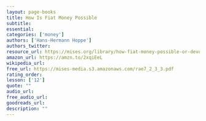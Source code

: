 ```yaml
---
layout: page-books
title: How Is Fiat Money Possible
subtitle: 
essential: 
categories: ['money']
authors: ['Hans-Hermann Hoppe']
authors_twitter: 
resource_url: https://mises.org/library/how-fiat-money-possible-or-devolution-money-and-credit
amazon_url: https://amzn.to/2xqiEeL
wikipedia_url: 
free_url: https://mises-media.s3.amazonaws.com/rae7_2_3_3.pdf
rating_order: 
lesson: ['12']
quote: ""
audio_url: 
free_audio_url: 
goodreads_url: 
description: ""
---
```

